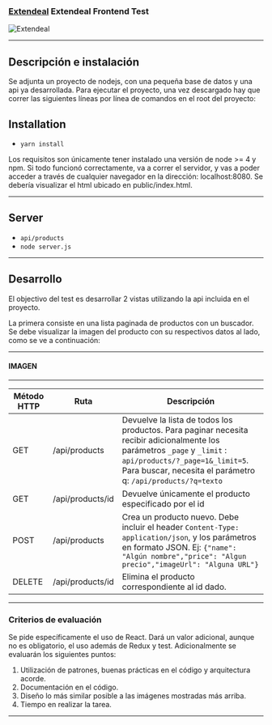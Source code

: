 ### [Extendeal](https://extendeal.com) Extendeal Frontend Test

![Extendeal](https://ar.extendeal.com/images/common/logo-extendeal.svg)

---

## Descripción e instalación

Se adjunta un proyecto de nodejs, con una pequeña base de datos y una api ya desarrollada. Para ejecutar el proyecto, una vez descargado hay que correr las siguientes líneas por línea de comandos en el root del proyecto:

## Installation

- `yarn install`

Los requisitos son únicamente tener instalado una versión de node >= 4 y npm. Si todo funcionó correctamente, va a correr el servidor, y vas a poder acceder a través de cualquier navegador en la dirección: localhost:8080. Se debería visualizar el html ubicado en public/index.html.

---

## Server

- `api/products`
- `node server.js`

---

## Desarrollo
El objectivo del test es desarrollar 2 vistas utilizando la api incluida en el proyecto.

La primera consiste en una lista paginada de productos con un buscador. Se debe visualizar la imagen del producto con su respectivos datos al lado, como se ve a continuación:

---

#### IMAGEN


---

| Método HTTP| Ruta| Descripción|
| ----- | ---- |  ---- |
| GET | /api/products | Devuelve la lista de todos los productos. Para paginar necesita recibir adicionalmente los parámetros `_page` y `_limit` : `api/products/?_page=1&_limit=5`. Para buscar, necesita el parámetro q: `/api/products/?q=texto` |
| GET | /api/products/id | Devuelve únicamente el producto especificado por el id |
| POST | /api/products | Crea un producto nuevo. Debe incluir el header `Content-Type: application/json`, y los parámetros en formato JSON. Ej: `{"name": "Algún nombre","price": "Algun precio","imageUrl": "Alguna URL"}` |
| DELETE | /api/products/id | Elimina el producto correspondiente al id dado. |

---

### Criterios de evaluación
Se pide específicamente el uso de React. Dará un valor adicional, aunque no es obligatorio, el uso además de Redux y test. Adicionalmente se evaluarán los siguientes puntos:

1. Utilización de patrones, buenas prácticas en el código y arquitectura acorde.
2. Documentación en el código.
3. Diseño lo más similar posible a las imágenes mostradas más arriba.
4. Tiempo en realizar la tarea.

---







